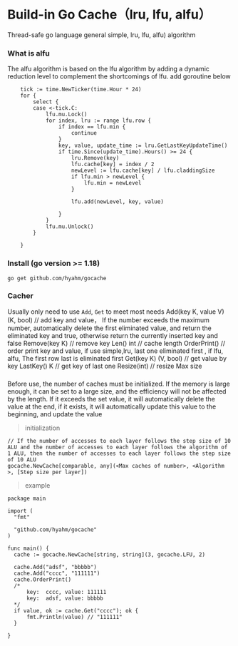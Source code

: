 # Build-in Go Cache（lru, lfu, alfu）
Thread-safe go language general simple, lru, lfu, alfu) algorithm

### What is alfu
The alfu algorithm is based on the lfu algorithm by adding a dynamic reduction level to complement the shortcomings of lfu.
add goroutine below
```
	tick := time.NewTicker(time.Hour * 24)
	for {
		select {
		case <-tick.C:
			lfu.mu.Lock()
			for index, lru := range lfu.row {
				if index == lfu.min {
					continue
				}
				key, value, update_time := lru.GetLastKeyUpdateTime()
				if time.Since(update_time).Hours() >= 24 {
					lru.Remove(key)
					lfu.cache[key] = index / 2
					newLevel := lfu.cache[key] / lfu.claddingSize
					if lfu.min > newLevel {
						lfu.min = newLevel
					}

					lfu.add(newLevel, key, value)

				}
			}
			lfu.mu.Unlock()
		}

	}
```
### Install (go version >= 1.18)
```
go get github.com/hyahm/gocache
```

### Cacher 
Usually only need to use `Add`, `Get` to meet most needs
Add(key K, value V) (K, bool) // add key and value， If the number exceeds the maximum number, automatically delete the first eliminated value, and return the eliminated key and true, otherwise return the currently inserted key and false
Remove(key K)                 // remove key
Len() int                     // cache length
OrderPrint()                  // order print key and value, if use simple,lru, last one eliminated first , if lfu, alfu, The first row last is eliminated first
Get(key K) (V, bool)          // get value by key
LastKey() K                   // get key of last one
Resize(int)                   // resize Max size
### 
Before use, the number of caches must be initialized. If the memory is large enough, it can be set to a large size, and the efficiency will not be affected by the length.
If it exceeds the set value, it will automatically delete the value at the end, if it exists, it will automatically update this value to the beginning, and update the value
 > initialization
  ```
  // If the number of accesses to each layer follows the step size of 10 ALU and the number of accesses to each layer follows the algorithm of 1 ALU, then the number of accesses to each layer follows the step size of 10 ALU
  gocache.NewCache[comparable, any](<Max caches of number>, <Algorithm >, [Step size per layer])
  ```
 > example
  ```
package main

import (
	"fmt"

	"github.com/hyahm/gocache"
)

func main() {
	cache := gocache.NewCache[string, string](3, gocache.LFU, 2)

	cache.Add("adsf", "bbbbb")
	cache.Add("cccc", "111111")
	cache.OrderPrint()
	/*
		key:  cccc, value: 111111
		key:  adsf, value: bbbbb
	*/
	if value, ok := cache.Get("cccc"); ok {
		fmt.Println(value) // "111111"
	}

}
```
